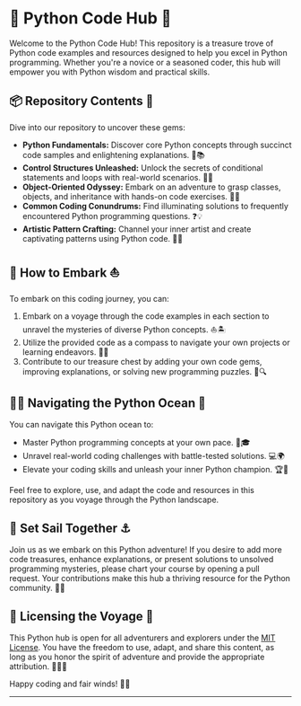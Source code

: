 # 🐍 Python Code Hub 🚀

Welcome to the Python Code Hub! This repository is a treasure trove of Python code examples and resources designed to help you excel in Python programming. Whether you're a novice or a seasoned coder, this hub will empower you with Python wisdom and practical skills.

## 📦 Repository Contents 📜

Dive into our repository to uncover these gems:

- **Python Fundamentals:** Discover core Python concepts through succinct code samples and enlightening explanations. 🐍📚
- **Control Structures Unleashed:** Unlock the secrets of conditional statements and loops with real-world scenarios. 🤖🤯
- **Object-Oriented Odyssey:** Embark on an adventure to grasp classes, objects, and inheritance with hands-on code exercises. 🧬🚀
- **Common Coding Conundrums:** Find illuminating solutions to frequently encountered Python programming questions. ❓💡
- **Artistic Pattern Crafting:** Channel your inner artist and create captivating patterns using Python code. 🎨✨

## 🚀 How to Embark ⛵

To embark on this coding journey, you can:

1. Embark on a voyage through the code examples in each section to unravel the mysteries of diverse Python concepts. ⛵🏝️
2. Utilize the provided code as a compass to navigate your own projects or learning endeavors. 🧭🌐
3. Contribute to our treasure chest by adding your own code gems, improving explanations, or solving new programming puzzles. 💎🔍

## 🧑‍💻 Navigating the Python Ocean 🌊

You can navigate this Python ocean to:

- Master Python programming concepts at your own pace. 📖🎓
- Unravel real-world coding challenges with battle-tested solutions. 💻🌍
- Elevate your coding skills and unleash your inner Python champion. 🏆💪

Feel free to explore, use, and adapt the code and resources in this repository as you voyage through the Python landscape.

## 🤝 Set Sail Together ⚓

Join us as we embark on this Python adventure! If you desire to add more code treasures, enhance explanations, or present solutions to unsolved programming mysteries, please chart your course by opening a pull request. Your contributions make this hub a thriving resource for the Python community. 🚢🤗

## 📄 Licensing the Voyage 📜

This Python hub is open for all adventurers and explorers under the [MIT License](https://github.com/Adi3042/Data_Science/blob/main/Week%20-%204/MIT%20LICENSE). You have the freedom to use, adapt, and share this content, as long as you honor the spirit of adventure and provide the appropriate attribution. 🏴‍☠️📜

Happy coding and fair winds! 🚀🌊

---
